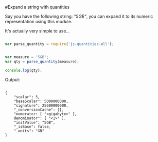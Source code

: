 
#Expand a string with quantities

Say you have the following string: *"5GB"*, you can expand it to its numeric representation using this module.

It's actually very simple to use... 


```javascript

var parse_quantity = require('js-quantities-all');


var measure = '5GB';
var qty = parse_quantity(measure);

console.log(qty);

```

Output:

```

{
    "scalar": 5,
    "baseScalar": 5000000000,
    "signature": 25600000000,
    "_conversionCache": {},
    "numerator: [ "<gigabyte>" ],
    denominator": [ "<1>" ],
    "initValue": "5GB",
    "_isBase": false,
    "_units": "GB"
}

  ```
